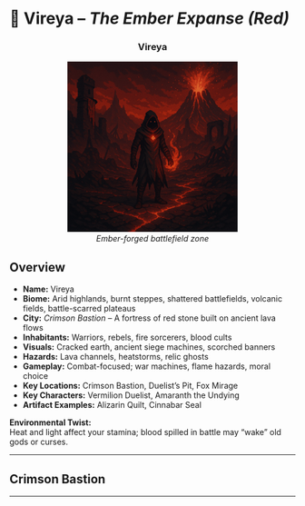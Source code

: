 
# 🔴 Vireya – *The Ember Expanse (Red)*

<div align="center">
  <h3>Vireya</h3>
  <img src="../../assets/regions/player-in-vireya.png" alt="Player in Vireya" width="300">
  </br><i>Ember-forged battlefield zone</i></br>
</div>

## Overview

- **Name:** Vireya  
- **Biome:** Arid highlands, burnt steppes, shattered battlefields, volcanic fields, battle-scarred plateaus  
- **City:** *Crimson Bastion* – A fortress of red stone built on ancient lava flows  
- **Inhabitants:** Warriors, rebels, fire sorcerers, blood cults  
- **Visuals:** Cracked earth, ancient siege machines, scorched banners  
- **Hazards:** Lava channels, heatstorms, relic ghosts  
- **Gameplay:** Combat-focused; war machines, flame hazards, moral choice  
- **Key Locations:** Crimson Bastion, Duelist’s Pit, Fox Mirage  
- **Key Characters:** Vermilion Duelist, Amaranth the Undying  
- **Artifact Examples:** Alizarin Quilt, Cinnabar Seal  

**Environmental Twist:**  
Heat and light affect your stamina; blood spilled in battle may “wake” old gods or curses.

---

## Crimson Bastion

---
